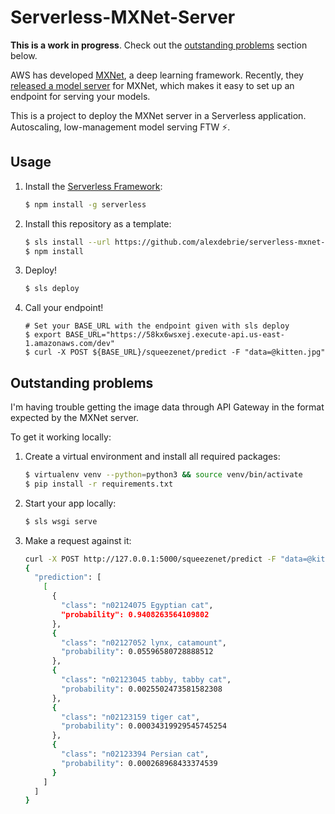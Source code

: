 # Serverless-MXNet-Server

**This is a work in progress**. Check out the [outstanding problems](#outstanding-problems) section below.

AWS has developed [MXNet](https://mxnet.apache.org/), a deep learning framework. Recently, they [released a model server](https://aws.amazon.com/blogs/aws/aws-contributes-to-milestone-1-0-release-and-adds-model-serving-capability-for-apache-mxnet/?nc1=b_rp) for MXNet, which makes it easy to set up an endpoint for serving your models.

This is a project to deploy the MXNet server in a Serverless application. Autoscaling, low-management model serving FTW ⚡️.

## Usage

1. Install the [Serverless Framework](https://serverless.com):

    ```bash
    $ npm install -g serverless
    ```

2. Install this repository as a template:

    ```bash
    $ sls install --url https://github.com/alexdebrie/serverless-mxnet-server && cd serverless-mxnet-server
    $ npm install
    ```

3. Deploy!

    ```bash
    $ sls deploy
    ```

4. Call your endpoint!

    ```
    # Set your BASE_URL with the endpoint given with sls deploy
    $ export BASE_URL="https://58kx6wsxej.execute-api.us-east-1.amazonaws.com/dev"
    $ curl -X POST ${BASE_URL}/squeezenet/predict -F "data=@kitten.jpg"
    ```

## Outstanding problems

I'm having trouble getting the image data through API Gateway in the format expected by the MXNet server.

To get it working locally:

1. Create a virtual environment and install all required packages:

    ```bash
    $ virtualenv venv --python=python3 && source venv/bin/activate
    $ pip install -r requirements.txt
    ```

2. Start your app locally:

    ```bash
    $ sls wsgi serve
    ```

3. Make a request against it:

    ```bash
    curl -X POST http://127.0.0.1:5000/squeezenet/predict -F "data=@kitten.jpg"
    {
      "prediction": [
        [
          {
            "class": "n02124075 Egyptian cat",
            "probability": 0.9408263564109802
          },
          {
            "class": "n02127052 lynx, catamount",
            "probability": 0.05596580728888512
          },
          {
            "class": "n02123045 tabby, tabby cat",
            "probability": 0.0025502473581582308
          },
          {
            "class": "n02123159 tiger cat",
            "probability": 0.00034319929545745254
          },
          {
            "class": "n02123394 Persian cat",
            "probability": 0.000268968433374539
          }
        ]
      ]
    }
    ```
